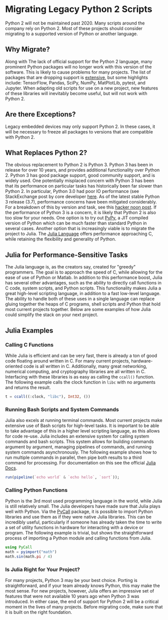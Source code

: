 # Migrating Legacy Python 2 Scripts

Python 2 will not be maintained past 2020. Many scripts around the company rely on Python 2. Most of these projects should consider migrating to a supported version of Python or another language.

## Why Migrate?
Along with The lack of official support for the Python 2 language, many prominent Python packages will no longer work with this version of the software. This is likely to cause problems for many projects. The list of packages that are dropping support is [extensive](https://python3statement.org/), but some highlights include: TensorFlow, Pandas, SciPy, NumPy, MatPlotLib, pytest, and Jupyter. When adapting old scripts for use on a new project, new features of these libraries will inevitably become useful, but will not work with Python 2.

## Are there Exceptions?
Legacy embedded devices may only support Python 2. In these cases, it will be necessary to freeze all packages to versions that are compatible with Python 2.

## What Replaces Python 2?
The obvious replacement to Python 2 is Python 3. Python 3 has been in release for over 10 years, and provides additional functionality over Python 2. Python 3 has good package support, good community support, and is widely used. One potentially misplaced concern with Python 3 has been that its performance on particular tasks has historically been far slower than Python 2. In particular, Python 3.0 had poor IO performance (see StackExchange post by core developer [here](https://softwareengineering.stackexchange.com/questions/63859/why-do-people-hesitate-to-use-python-3). As of the latest stable Python 3 release (3.7), performance concerns have been mitigated considerably. For a breakdown of this by version and task, see this [hacker noon post](https://hackernoon.com/which-is-the-fastest-version-of-python-2ae7c61a6b2b). If the performance of Python 3 is a concern, it is likely that Python 2 is also too slow for your needs. One option is to try out [PyPy](https://pypy.org/), a JIT compiled version of Python which can be much faster than standard Python in several cases. Another option that is increasingly viable is to migrate the project to Julia. The [Julia Language](https://julialang.org/) offers performance approaching C, while retaining the flexibility and generality of Python.

## Julia for Performance-Sensitive Tasks
The Julia language is, as the creators say, created for "greedy" programmers. The goal is to approach the speed of C, while allowing for the ease of use of Python or Matlab. In addition to this performance boost, Julia has several other advantages, such as the ability to directly call functions in C code, system scripts, and Python scripts. This functionality makes Julia a great high-level scripting language, in addition to a fast low-level language. The ability to handle both of these uses in a single language can replace gluing together the heaps of C programs, shell scripts and Python that hold most current projects together. Below are some examples of how Julia could simplify the stack on your next project.

## Julia Examples
### Calling C Functions
While Julia is efficient and can be very fast, there is already a ton of good code floating around written in C. For many current projects, hardware-oriented code is all written in C. Additionally, many great networking, numerical computing, and cryptography libraries are all written in C. Interfacing with these libraries is as easy as calling the `ccall()` function. The following example calls the clock function in `libc` with no arguments and returns the result.

```julia
t = ccall((:clock, "libc"), Int32, ())
```

### Running Bash Scripts and System Commands
Julia also excels at running terminal commands. Most current projects make extensive use of Bash scripts for high-level tasks. It is important to be able to take advantage of this in a higher level scripting language, as this allows for code re-use. Julia includes an extensive system for calling system commands and bash scripts. This system allows for building commands argument by argument, managing pipelines of commands, and running system commands asynchronously. The following example shows how to run multiple commands in parallel, then pipe both results to a third command for processing. For documentation on this see the official [Julia Docs](https://docs.julialang.org/en/v1/manual/running-external-programs/).

```julia
run(pipeline(`echo world` & `echo hello`, `sort`));
```


### Calling Python Functions
Python is the 3rd most used programming language in the world, while Julia is still relatively small. The Julia developers have made sure that Julia plays well with Python. Via the [PyCall](https://github.com/JuliaPy/PyCall.jl) package, it is possible to import Python libraries and use them as if they were native Julia libraries. This can be incredibly useful, particularly if someone has already taken the time to write a set of utility functions in hardware for interacting with a device or program. The following example is trivial, but shows the straightforward process of importing a Python module and calling functions from Julia.
```julia
using PyCall
math = pyimport("math")
math.sin(math.pi / 4)
```

### Is Julia Right for Your Project?
For many projects, Python 3 may be your best choice. Porting is straightforward, and if your team already knows Python, this may make the most sense. For new projects, however, Julia offers an impressive set of features that were not available 10 years ago when Python 3 was introduced. In either case, the end of support for Python 2 will be a critical moment in the lives of many projects. Before migrating code, make sure that it is built on the right foundation.
